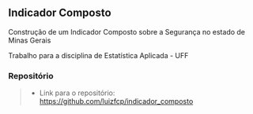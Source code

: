 ## Indicador Composto

Construção de um Indicador Composto sobre a Segurança no estado de Minas Gerais

Trabalho para a disciplina de Estatística Aplicada - UFF

### Repositório

>- Link para o repositório: https://github.com/luizfcp/indicador_composto
